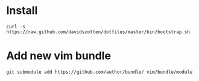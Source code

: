 # Install

    curl -s https://raw.github.com/davidszotten/dotfiles/master/bin/bootstrap.sh

# Add new vim bundle

    git submodule add https://github.com/author/bundle/ vim/bundle/module
